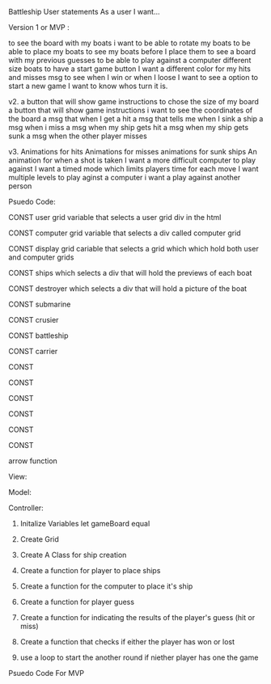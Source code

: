 Battleship User statements 
As a user I want...
    
Version 1 or MVP :
<!-- i want to see the gameboard -->
to see the board with my boats 
i want to be able to rotate my boats
to be able to place my boats
to see my boats before I place them 
to see a board with my previous guesses 
to be able to play against a computer 
different size boats
to have a start game button 
I want a different color for my hits and misses 
msg to see when I win or when I loose 
I want to see a option to start a new game 
I want to know whos turn it is. 

v2.
a button that will show game instructions 
to chose the size of my board 
a button that will show game instructions 
i want to see the coordinates of the board 
a msg that when I get a hit
a msg that tells me when I sink a ship
a msg when i miss 
a msg when my ship gets hit 
a msg when my ship gets sunk
a msg when the other player misses 

v3.
Animations for hits
Animations for misses
animations for sunk ships 
An animation for when a shot is taken 
I want a more difficult computer to play against
I want a timed mode which limits players time for each move
I want multiple levels to play aginst a computer
i want a play against another person 


Psuedo Code:

<!-- //Define Constants And Grab Elements from the DOM  -->



CONST user grid  variable that selects a user grid div in the html

CONST computer grid variable that selects a div called computer grid

CONST display grid cariable that selects a grid which which hold both user and computer grids

CONST ships which selects a div that will hold the previews of each boat 

CONST destroyer which selects a div that will hold a picture of the boat

CONST submarine 

CONST crusier

CONST battleship

CONST carrier

CONST

CONST

CONST

CONST

CONST

CONST



arrow function 







View:

Model:


Controller:














1. Initalize Variables 
let gameBoard equal 


2. Create Grid 
3. Create A Class for ship creation 
4. Create a function for player to place ships 
5. Create a function for the computer to place it's ship
6. Create a function for player guess 
7. Create a function for indicating the results of the player's guess (hit or miss)
8. Create a function that checks if either the player has won or lost
9. use a loop to start the another round if niether player has one the game 


Psuedo Code For MVP



